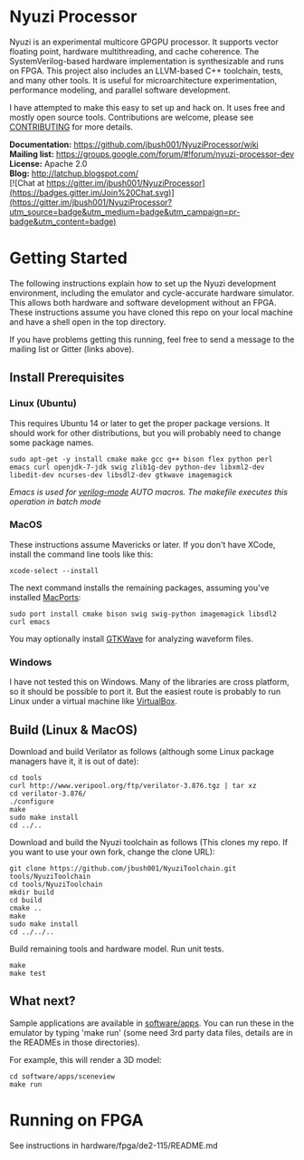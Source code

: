 # Nyuzi Processor

Nyuzi is an experimental multicore GPGPU processor. It supports vector floating
point, hardware multithreading, and cache coherence. The SystemVerilog-based
hardware implementation is synthesizable and runs on FPGA. This project also
includes an LLVM-based C++ toolchain, tests, and many other tools. It is useful
for microarchitecture experimentation, performance modeling, and parallel
software development.

I have attempted to make this easy to set up and hack on. It uses free
and mostly open source tools. Contributions are welcome, please see 
[CONTRIBUTING](CONTRIBUTING.md) for more details.

**Documentation:** https://github.com/jbush001/NyuziProcessor/wiki  
**Mailing list:** https://groups.google.com/forum/#!forum/nyuzi-processor-dev   
**License:** Apache 2.0    
**Blog:** http://latchup.blogspot.com/   
[![Chat at https://gitter.im/jbush001/NyuziProcessor](https://badges.gitter.im/Join%20Chat.svg)](https://gitter.im/jbush001/NyuziProcessor?utm_source=badge&utm_medium=badge&utm_campaign=pr-badge&utm_content=badge)

# Getting Started

The following instructions explain how to set up the Nyuzi development
environment, including the emulator and cycle-accurate hardware simulator. This
allows both hardware and software development without an FPGA. These
instructions assume you have cloned this repo on your local machine and have a
shell open in the top directory.

If you have problems getting this running, feel free to send a message to the
mailing list or Gitter (links above).

## Install Prerequisites

### Linux (Ubuntu)

This requires Ubuntu 14 or later to get the proper package versions. It should
work for other distributions, but you will probably need to change some package
names.

	sudo apt-get -y install cmake make gcc g++ bison flex python perl emacs curl openjdk-7-jdk swig zlib1g-dev python-dev libxml2-dev libedit-dev ncurses-dev libsdl2-dev gtkwave imagemagick 

*Emacs is used for [verilog-mode](http://www.veripool.org/wiki/verilog-mode) AUTO macros. 
The makefile executes this operation in batch mode*

### MacOS

These instructions assume Mavericks or later. If you don't have XCode, install
the command line tools like this:

    xcode-select --install

The next command installs the remaining packages, assuming you've installed 
[MacPorts](https://www.macports.org/install.php):

    sudo port install cmake bison swig swig-python imagemagick libsdl2 curl emacs

You may optionally install [GTKWave](http://gtkwave.sourceforge.net/) for analyzing 
waveform files.

### Windows

I have not tested this on Windows. Many of the libraries are cross platform, so
it should be possible to port it. But the easiest route is probably to run
Linux under a virtual machine like [VirtualBox](https://www.virtualbox.org/wiki/Downloads).

## Build (Linux & MacOS)

Download and build Verilator as follows (although some Linux package managers have
it, it is out of date):

    cd tools
    curl http://www.veripool.org/ftp/verilator-3.876.tgz | tar xz
    cd verilator-3.876/ 
    ./configure 
    make
    sudo make install
    cd ../..

Download and build the Nyuzi toolchain as follows (This clones my repo. If you
want to use your own fork, change the clone URL):

    git clone https://github.com/jbush001/NyuziToolchain.git tools/NyuziToolchain
    cd tools/NyuziToolchain
    mkdir build
    cd build
    cmake .. 
    make
    sudo make install
    cd ../../..
	
Build remaining tools and hardware model. Run unit tests.

    make
    make test

## What next?

Sample applications are available in [software/apps](software/apps). You can 
run these in the emulator by typing 'make run' (some need 3rd party data
files, details are in the READMEs in those directories).

For example, this will render a 3D model:

    cd software/apps/sceneview
    make run

# Running on FPGA

See instructions in hardware/fpga/de2-115/README.md
